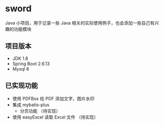 # sword
Java 小项目，用于记录一些 Java 相关的实际使用例子，也会添加一些自己有兴趣的功能模块

## 项目版本
- JDK 1.8
- Spring Boot 2.6.13
- Mysql 8

##  已实现功能
- 使用 PDFBox 给 PDF 添加文字，图片水印
- 集成 mybatis-plus
  - 分页功能 （待实现）
- 使用 easyExcel 读取 Excel 文件 （待实现）